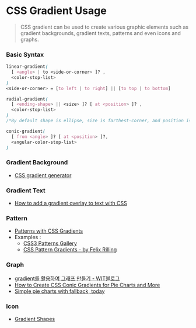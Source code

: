 # CSS Gradient Usage

> CSS gradient can be used to create various graphic elements such as gradient backgrounds, gradient texts, patterns and even icons and graphs.

### Basic Syntax
  ```css
  linear-gradient(
    [ <angle> | to <side-or-corner> ]? ,
    <color-stop-list>
  )
  <side-or-corner> = [to left | to right] || [to top | to bottom]
  
  radial-gradient(
    [ <ending-shape> || <size> ]? [ at <position> ]? ,
    <color-stop-list>
  )
  /*By default shape is ellipse, size is farthest-corner, and position is center. */

  conic-gradient(
    [ from <angle> ]? [ at <position> ]?,
    <angular-color-stop-list>
  )
  ```

### Gradient Background
- [CSS gradient generator](https://cssgradient.io/)

### Gradient Text
- [How to add a gradient overlay to text with CSS](https://fossheim.io/writing/posts/css-text-gradient/)

### Pattern
- [Patterns with CSS Gradients](https://cssgradient.io/blog/gradient-patterns/)
- Examples :
  - [CSS3 Patterns Gallery](https://projects.verou.me/css3patterns/)
  - [CSS Pattern Gradients - by Felix Rilling](https://codepen.io/FelixRilling/pen/LEzPrr)

### Graph
- [gradient를 활용하여 그래프 만들기 - WIT블로그](https://wit.nts-corp.com/2018/12/11/5443)
- [How to Create CSS Conic Gradients for Pie Charts and More](https://www.sitepoint.com/create-css-conic-gradients-pie-charts/)
- [Simple pie charts with fallback, today](https://lea.verou.me/2020/11/simple-pie-charts-with-fallback-today/)

### Icon
- [Gradient Shapes](https://yuanchuan.dev/gradient-shapes/)